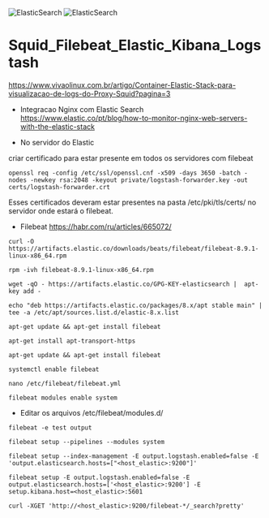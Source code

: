 ![ElasticSearch](https://img.shields.io/badge/-ElasticSearch-005571?style=for-the-badge&logo=elasticsearch)
![ElasticSearch](https://img.shields.io/badge/Kibana-005571?style=for-the-badge&logo=Kibana&logoColor=white)
# Squid_Filebeat_Elastic_Kibana_Logstash

https://www.vivaolinux.com.br/artigo/Container-Elastic-Stack-para-visualizacao-de-logs-do-Proxy-Squid?pagina=3


* Integracao Nginx com Elastic Search
  https://www.elastic.co/pt/blog/how-to-monitor-nginx-web-servers-with-the-elastic-stack

* No servidor do Elastic

 criar certificado para estar presente em todos os servidores com filebeat

```
openssl req -config /etc/ssl/openssl.cnf -x509 -days 3650 -batch -nodes -newkey rsa:2048 -keyout private/logstash-forwarder.key -out certs/logstash-forwarder.crt
```
Esses certificados deveram estar presentes na pasta /etc/pki/tls/certs/ no servidor onde estará o filebeat.

* Filebeat
  https://habr.com/ru/articles/665072/
```
curl -O https://artifacts.elastic.co/downloads/beats/filebeat/filebeat-8.9.1-linux-x86_64.rpm
```

```
rpm -ivh filebeat-8.9.1-linux-x86_64.rpm
```

```
wget -qO - https://artifacts.elastic.co/GPG-KEY-elasticsearch |  apt-key add -
```

```
echo "deb https://artifacts.elastic.co/packages/8.x/apt stable main" | tee -a /etc/apt/sources.list.d/elastic-8.x.list
```

```
apt-get update && apt-get install filebeat
```

```
apt-get install apt-transport-https
```

```
apt-get update && apt-get install filebeat
```

```
systemctl enable filebeat
```

```
nano /etc/filebeat/filebeat.yml
```

```
filebeat modules enable system
```
* Editar os arquivos /etc/filebeat/modules.d/
```
filebeat -e test output
```

```
filebeat setup --pipelines --modules system
```

```
filebeat setup --index-management -E output.logstash.enabled=false -E 'output.elasticsearch.hosts=["<host_elastic>:9200"]'
```

```
filebeat setup -E output.logstash.enabled=false -E output.elasticsearch.hosts=['<host_elastic>:9200'] -E setup.kibana.host=<host_elastic>:5601
```

```
curl -XGET 'http://<host_elastic>:9200/filebeat-*/_search?pretty'
```
